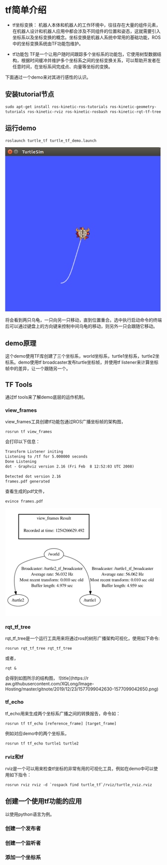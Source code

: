 # tf简单介绍

- tf坐标变换：
机器人本体和机器人的工作环境中，往往存在大量的组件元素，在机器人设计和机器人应用中都会涉及不同组件的位置和姿态，这就需要引入坐标系以及坐标变换的概念。坐标变换是机器人系统中常用的基础功能，ROS中的坐标变换系统由TF功能包维护。

- tf功能包
TF是一个让用户随时间跟踪多个坐标系的功能包，它使用树型数据结构，根据时间缓冲并维护多个坐标系之间的坐标变换关系，可以帮助开发者在任意时间，在坐标系间完成点、向量等坐标的变换。

下面通过一个demo来对其进行感性的认识。

## 安装tutorial节点

```
sudo apt-get install ros-kinetic-ros-tutorials ros-kinetic-geometry-tutorials ros-kinetic-rviz ros-kinetic-rosbash ros-kinetic-rqt-tf-tree
```
## 运行demo

```
roslaunch turtle_tf turtle_tf_demo.launch
```
![title](https://raw.githubusercontent.com/XQLong/Image-Hosting/master/gitnote/2019/12/23/1577084808998-1577084809506.png)

将会看到两只乌龟，一只向另一只移动，直到位置重合。选中执行启动命令的终端后可以通过键盘上的方向键来控制中间乌龟的移动，则另外一只会跟随它移动。

## demo原理

这个demo使用TF库创建了三个坐标系，world坐标系，turtle1坐标系，turtle2坐标系。demo使用tf broadcaster发布turtle坐标帧，并使用tf listener来计算坐标帧中的差异，让一个跟随另一个。

## TF Tools

通过tf tools来了解demo底层的运作机制。

### view_frames

view_frames工具创建tf功能包通过ROS广播坐标帧的架构图，

```
rosrun tf view_frames
```
会打印以下信息：
```
Transform Listener initing
Listening to /tf for 5.000000 seconds
Done Listening
dot - Graphviz version 2.16 (Fri Feb  8 12:52:03 UTC 2008)

Detected dot version 2.16
frames.pdf generated
```

查看生成的pdf文件，

```
evince frames.pdf
```

![title](https://raw.githubusercontent.com/XQLong/Image-Hosting/master/gitnote/2019/12/23/1577094172929-1577094172945.png)

### rqt_tf_tree

rqt_tf_tree是一个运行工具用来将通过ros的树形广播架构可视化，使用如下命令:

```
rosrun rqt_tf_tree rqt_tf_tree
```
或者，
```
rqt &
```
会得到如图所示的结构图，
![title](https://r aw.githubusercontent.com/XQLong/Image-Hosting/master/gitnote/2019/12/23/1577099042630-1577099042650.png)

### tf_echo

tf_echo用来生成两个坐标系广播之间的转换报告，命令如：
```
rosrun tf tf_echo [reference_frame] [target_frame]
```
例如对应demo中的两个坐标系，
```
rosrun tf tf_echo turtle1 turtle2
```

### rviz和tf

rviz是一个可以用来检查tf坐标的非常有用的可视化工具，例如在demo中可以使用如下指令：

```
rosrun rviz rviz -d `rospack find turtle_tf`/rviz/turtle_rviz.rviz
```
## 创建一个使用tf功能的应用

以使用python语言为例。
### 创建一个发布者
### 创建一个监听者
### 添加一个坐标系